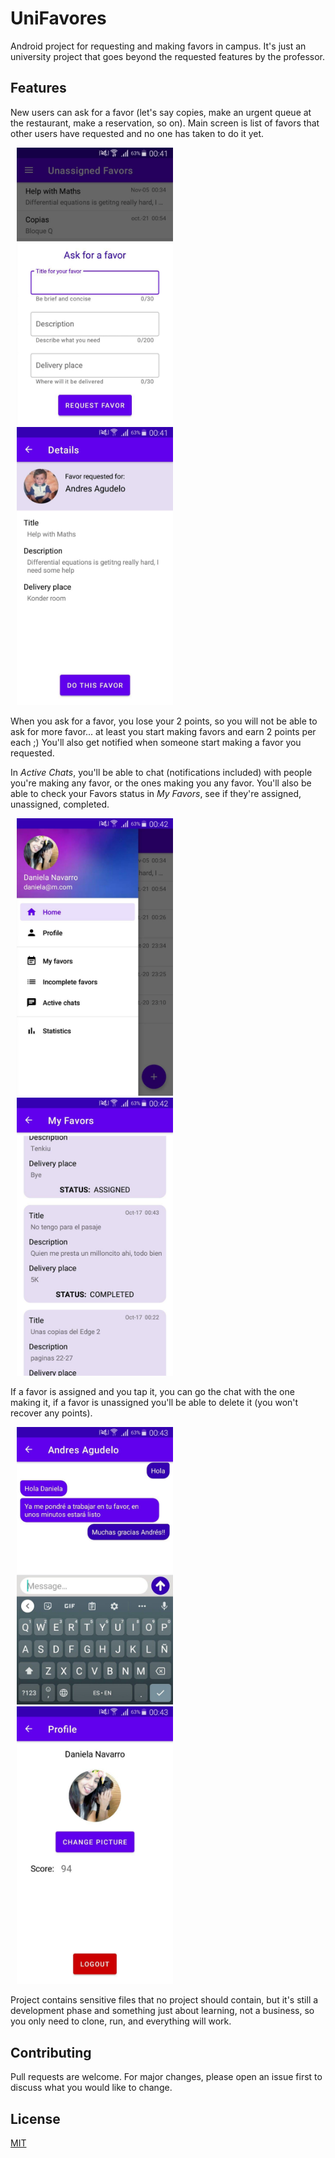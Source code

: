 # UniFavores
Android project for requesting and making favors in campus. It's just an university project that goes beyond the requested features by the professor.

## Features
New users can ask for a favor (let's say copies, make an urgent queue at the restaurant, make a reservation, so on). Main screen is list of favors that other users have requested and no one has taken to do it yet.

<img src="screenshots/1.jpg" width="250" hspace="10"> <img src="screenshots/2.jpg" width="250" hspace="10">

When you ask for a favor, you lose your 2 points, so you will not be able to ask for more favor... at least you start making favors and earn 2 points per each ;)
You'll also get notified when someone start making a favor you requested.

In _Active Chats_, you'll be able to chat (notifications included) with people you're making any favor, or the ones making you any favor.
You'll also be able to check your Favors status in _My Favors_, see if they're assigned, unassigned, completed.

<img src="screenshots/3.jpg" width="250" hspace="10"> <img src="screenshots/4.jpg" width="250" hspace="10">

If a favor is assigned and you tap it, you can go the chat with the one making it, if a favor is unassigned you'll be able to delete it (you won't recover any points).

<img src="screenshots/5.jpg" width="250" hspace="10"> <img src="screenshots/6.jpg" width="250" hspace="10">

Project contains sensitive files that no project should contain, but it's still a development phase and something just about learning, not a business, so you only need to clone, run, and everything will work.

## Contributing
Pull requests are welcome. For major changes, please open an issue first to discuss what you would like to change.

## License
[MIT](https://choosealicense.com/licenses/mit/)

